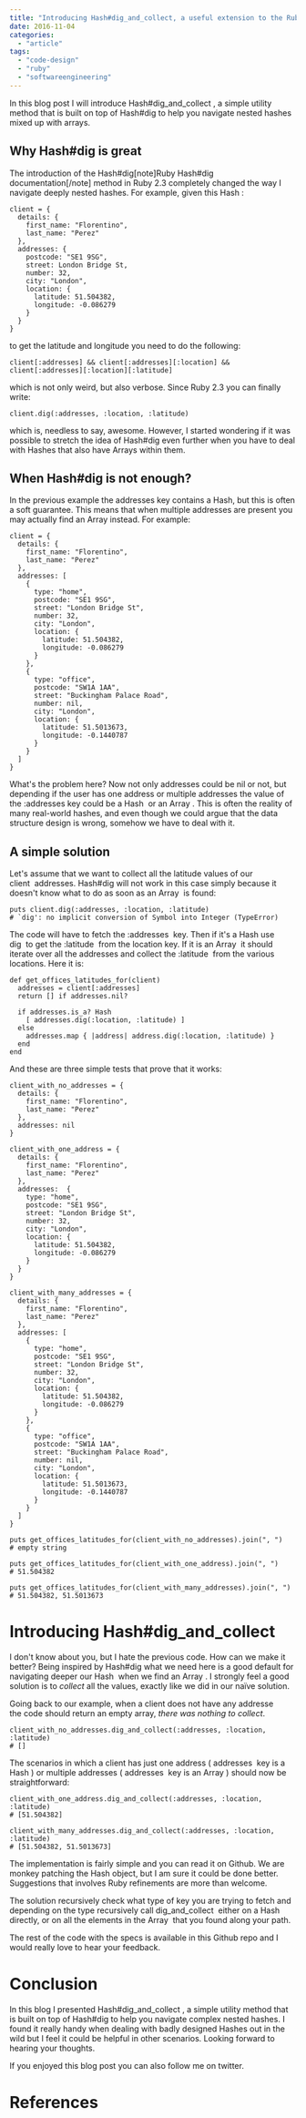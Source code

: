 ```yaml
---
title: "Introducing Hash#dig_and_collect, a useful extension to the Ruby Hash#dig method"
date: 2016-11-04
categories: 
  - "article"
tags: 
  - "code-design"
  - "ruby"
  - "softwareengineering"
---
```


In this blog post I will introduce Hash#dig\_and\_collect , a simple utility method that is built on top of Hash#dig to help you navigate nested hashes mixed up with arrays.

<!--more-->

## Why Hash#dig is great

The introduction of the Hash#dig\[note\]Ruby Hash#dig documentation\[/note\] method in Ruby 2.3 completely changed the way I navigate deeply nested hashes. For example, given this Hash :

```
client = {
  details: {
    first_name: "Florentino",
    last_name: "Perez"
  },
  addresses: {
    postcode: "SE1 9SG",
    street: London Bridge St,
    number: 32,
    city: "London",
    location: {
      latitude: 51.504382,
      longitude: -0.086279
    }
  }
}
```

to get the latitude and longitude you need to do the following:

```
client[:addresses] && client[:addresses][:location] && client[:addresses][:location][:latitude]
```

which is not only weird, but also verbose. Since Ruby 2.3 you can finally write:

```
client.dig(:addresses, :location, :latitude)
```

which is, needless to say, awesome. However, I started wondering if it was possible to stretch the idea of Hash#dig even further when you have to deal with Hashes that also have Arrays within them.

## When Hash#dig is not enough?

In the previous example the addresses key contains a Hash, but this is often a soft guarantee. This means that when multiple addresses are present you may actually find an Array instead. For example:

```
client = {
  details: {
    first_name: "Florentino",
    last_name: "Perez"
  },
  addresses: [
    {
      type: "home",
      postcode: "SE1 9SG",
      street: "London Bridge St",
      number: 32,
      city: "London",
      location: {
        latitude: 51.504382,
        longitude: -0.086279
      }
    },
    {
      type: "office",
      postcode: "SW1A 1AA",
      street: "Buckingham Palace Road",
      number: nil,
      city: "London",
      location: {
        latitude: 51.5013673,
        longitude: -0.1440787
      }
    }
  ]
}

```

What's the problem here? Now not only addresses could be nil or not, but depending if the user has one address or multiple addresses the value of the :addresses key could be a Hash  or an Array . This is often the reality of many real-world hashes, and even though we could argue that the data structure design is wrong, somehow we have to deal with it.

## A simple solution

Let's assume that we want to collect all the latitude values of our client  addresses. Hash#dig will not work in this case simply because it doesn't know what to do as soon as an Array  is found:

```
puts client.dig(:addresses, :location, :latitude)
# `dig': no implicit conversion of Symbol into Integer (TypeError)
```

The code will have to fetch the :addresses  key. Then if it's a Hash use dig  to get the :latitude  from the location key. If it is an Array  it should iterate over all the addresses and collect the :latitude  from the various locations. Here it is:

```
def get_offices_latitudes_for(client)
  addresses = client[:addresses]
  return [] if addresses.nil?

  if addresses.is_a? Hash
    [ addresses.dig(:location, :latitude) ]
  else
    addresses.map { |address| address.dig(:location, :latitude) }
  end
end
```

And these are three simple tests that prove that it works:

```
client_with_no_addresses = {
  details: {
    first_name: "Florentino",
    last_name: "Perez"
  },
  addresses: nil
}

client_with_one_address = {
  details: {
    first_name: "Florentino",
    last_name: "Perez"
  },
  addresses:  {
    type: "home",
    postcode: "SE1 9SG",
    street: "London Bridge St",
    number: 32,
    city: "London",
    location: {
      latitude: 51.504382,
      longitude: -0.086279
    }
  }
}

client_with_many_addresses = {
  details: {
    first_name: "Florentino",
    last_name: "Perez"
  },
  addresses: [
    {
      type: "home",
      postcode: "SE1 9SG",
      street: "London Bridge St",
      number: 32,
      city: "London",
      location: {
        latitude: 51.504382,
        longitude: -0.086279
      }
    },
    {
      type: "office",
      postcode: "SW1A 1AA",
      street: "Buckingham Palace Road",
      number: nil,
      city: "London",
      location: {
        latitude: 51.5013673,
        longitude: -0.1440787
      }
    }
  ]
}

puts get_offices_latitudes_for(client_with_no_addresses).join(", ")
# empty string

puts get_offices_latitudes_for(client_with_one_address).join(", ")
# 51.504382

puts get_offices_latitudes_for(client_with_many_addresses).join(", ")
# 51.504382, 51.5013673

```

# Introducing Hash#dig\_and\_collect

I don't know about you, but I hate the previous code. How can we make it better? Being inspired by Hash#dig what we need here is a good default for navigating deeper our Hash  when we find an Array . I strongly feel a good solution is to _collect_ all the values, exactly like we did in our naïve solution.

Going back to our example, when a client does not have any addresse the code should return an empty array, _there was nothing to collect_.

```
client_with_no_addresses.dig_and_collect(:addresses, :location, :latitude)
# []

```

The scenarios in which a client has just one address ( addresses  key is a Hash ) or multiple addresses ( addresses  key is an Array ) should now be straightforward:

```
client_with_one_address.dig_and_collect(:addresses, :location, :latitude) 
# [51.504382] 

client_with_many_addresses.dig_and_collect(:addresses, :location, :latitude) 
# [51.504382, 51.5013673]
```

The implementation is fairly simple and you can read it on Github. We are monkey patching the Hash object, but I am sure it could be done better. Suggestions that involves Ruby refinements are more than welcome.

The solution recursively check what type of key you are trying to fetch and depending on the type recursively call dig\_and\_collect  either on a Hash  directly, or on all the elements in the Array  that you found along your path.

The rest of the code with the specs is available in this Github repo and I would really love to hear your feedback.

# Conclusion

In this blog I presented Hash#dig\_and\_collect , a simple utility method that is built on top of Hash#dig to help you navigate complex nested hashes. I found it really handy when dealing with badly designed Hashes out in the wild but I feel it could be helpful in other scenarios. Looking forward to hearing your thoughts.

If you enjoyed this blog post you can also follow me on twitter.

# References
